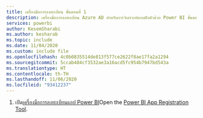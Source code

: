 ```yaml
---
title: เครื่องมือการลงทะเบียน ขั้นตอนที่ 1
description: เครื่องมือการลงทะเบียน Azure AD สำหรับการวิเคราะห์แบบฝังตัวด้วย Power BI ขั้นตอนที่ 1
services: powerbi
author: KesemSharabi
ms.author: kesharab
ms.topic: include
ms.date: 11/04/2020
ms.custom: include file
ms.openlocfilehash: 4c0b0835514de813f577ce2622f8ae17fa2a1294
ms.sourcegitcommit: 5ccab484cf3532ae3a16acd5fc954b7947bd543a
ms.translationtype: HT
ms.contentlocale: th-TH
ms.lasthandoff: 11/06/2020
ms.locfileid: "93412237"
---
```

1. <span data-ttu-id="8dca8-103">เปิด[เครื่องมือการลงทะเบียนแอป Power BI](https://app.powerbi.com/embedsetup)</span><span class="sxs-lookup"><span data-stu-id="8dca8-103">Open the [Power BI App Registration Tool](https://app.powerbi.com/embedsetup).</span></span>